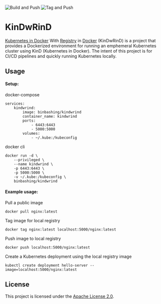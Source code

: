 ![Build and Push](https://github.com/binbashing/kindwrind/actions/workflows/merge-build-push.yaml/badge.svg)
![Tag and Push](https://github.com/binbashing/kindwrind/actions/workflows/release-tag-push.yaml/badge.svg)

# KinDwRinD
[Kubernetes in Docker](https://kind.sigs.k8s.io/) With [Registry](https://docs.docker.com/registry/) in [Docker](https://hub.docker.com/_/docker) (KinDwRinD) is a project that provides a Dockerized environment for running an emphemeral Kubernetes cluster using KinD (Kubernetes in Docker).   The intent of this project is for CI/CD pipelines and quickly running Kubernetes locally. 

## Usage

#### Setup:

docker-compose
```
services:
    kindwrind:
        image: binbashing/kindwrind
        container_name: kindwrind
        ports:
            - 6443:6443
            - 5000:5000
        volumes:
            - ~/.kube:/kubeconfig
```

docker cli
```
docker run -d \
    --privileged \
    --name kindwrind \
    -p 6443:6443 \
    -p 5000:5000 \
    -v ~/.kube:/kubeconfig \
    binbashing/kindwrind
```
#### Example usage:

Pull a public image
```
docker pull nginx:latest
```

Tag image for local registry
```
docker tag nginx:latest localhost:5000/nginx:latest
```

Push image to local registry
```
docker push localhost:5000/nginx:latest
```
Create a Kubernetes deployment using the local registry image
```
kubectl create deployment hello-server --image=localhost:5000/nginx:latest 
```

## License

This project is licensed under the [Apache License 2.0](LICENSE).
